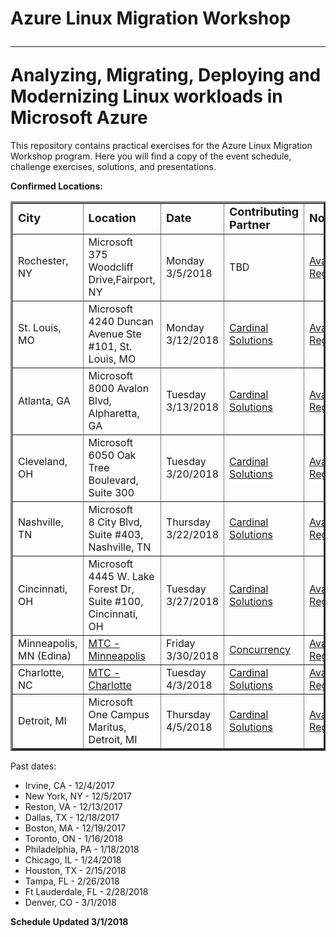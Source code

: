 # Azure Linux Migration Workshop<hr>Analyzing, Migrating, Deploying and Modernizing Linux workloads in Microsoft Azure

This repository contains practical exercises for the Azure Linux Migration Workshop program. Here you will find a copy of the event schedule, challenge exercises, solutions, and presentations.

<strong>Confirmed Locations:</strong>

<table border="3" cellpadding="3" cellspacing="3">
  <tr>
    <td><strong><font size="+1">City</font></strong></td>
    <td><strong><font size="+1">Location</font></strong></td>
    <td><strong><font size="+1">Date</strong></font></td>
    <td><strong><font size="+1">Contributing Partner</font></strong></td>
    <td><strong><font size="+1">Notes</font></strong></td>
    <td><strong><font size="+1">Will Run</font></strong></td>
  </tr>
  <tr>
    <td>Rochester, NY</td>
    <td>Microsoft<br>375 Woodcliff Drive,Fairport, NY</td>
    <td>Monday 3/5/2018</td>
    <td>TBD</td>
    <td><a href="https://www.microsoftevents.com/profile/form/index.cfm?PKformID=0x3226904abcd" target="_blank">Available for Registration!</a></td>
    <td><img src="https://github.com/stuartatmicrosoft/Azure-Linux-Migration-Workshop/blob/master/challenges/images/checkmark-in-box.png"></td>
  </tr>
  <tr>
    <td>St. Louis, MO</td>
    <td>Microsoft<br>4240 Duncan Avenue Ste #101, St. Louis, MO</td>
    <td>Monday 3/12/2018</td>
    <td><a href="https://www.cardinalsolutions.com/" target="_blank">Cardinal Solutions</a></td>
    <td><a href="https://www.microsoftevents.com/profile/form/index.cfm?PKformID=0x3192894abcd" target="_blank">Available for Registration!</a></td>
    <td><img src="https://github.com/stuartatmicrosoft/Azure-Linux-Migration-Workshop/blob/master/challenges/images/checkmark-in-box.png"></td>
  </tr>
  <tr>
    <td>Atlanta, GA</td>
    <td>Microsoft<br>8000 Avalon Blvd, Alpharetta, GA</td>
    <td>Tuesday 3/13/2018</td>
    <td><a href="https://www.cardinalsolutions.com/" target="_blank">Cardinal Solutions</a></td>
    <td><a href="https://www.microsoftevents.com/profile/form/index.cfm?PKformID=0x3215409abcd" target="_blank">Available for Registration!</a></td>
    <td><img src="https://github.com/stuartatmicrosoft/Azure-Linux-Migration-Workshop/blob/master/challenges/images/checkmark-in-box.png"></td>
  </tr>
  <tr>
    <td>Cleveland, OH</td>
    <td>Microsoft<br>6050 Oak Tree Boulevard, Suite 300</td>
    <td>Tuesday 3/20/2018</td>
    <td><a href="https://www.cardinalsolutions.com/" target="_blank">Cardinal Solutions</a></td>
    <td><a href="https://www.microsoftevents.com/profile/form/index.cfm?PKformID=0x3203344abcd" target="_blank">Available for Registration!</a></td>
    <td><img src="https://github.com/stuartatmicrosoft/Azure-Linux-Migration-Workshop/blob/master/challenges/images/checkmark-in-box.png"></td>
  </tr>
  <tr>
    <td>Nashville, TN</td>
    <td>Microsoft<br>8 City Blvd, Suite #403, Nashville, TN</td>
    <td>Thursday 3/22/2018</td>
    <td><a href="https://www.cardinalsolutions.com/" target="_blank">Cardinal Solutions</a></td>
    <td><a href="https://www.microsoftevents.com/profile/form/index.cfm?PKformID=0x3192533abcd" target="_blank">Available for Registration!</a></td>
    <td><img src="https://github.com/stuartatmicrosoft/Azure-Linux-Migration-Workshop/blob/master/challenges/images/checkmark-in-box.png"></td>
  </tr>
  <tr>
    <td>Cincinnati, OH</td>
    <td>Microsoft<br>4445 W. Lake Forest Dr, Suite #100, Cincinnati, OH</td>
    <td>Tuesday 3/27/2018</td>
    <td><a href="https://www.cardinalsolutions.com/" target="_blank">Cardinal Solutions</a></td>
    <td><a href="https://www.microsoftevents.com/profile/form/index.cfm?PKformID=0x3213908abcd" target="_blank">Available for Registration!</a></td>
    <td><img src="https://github.com/stuartatmicrosoft/Azure-Linux-Migration-Workshop/blob/master/challenges/images/checkmark-in-box.png"></td>
  </tr>
  <tr>
    <td>Minneapolis, MN (Edina)</td>
    <td><a href="https://www.microsoft.com/en-us/mtc/locations/minneapolis.aspx" target="_blank">MTC - Minneapolis</a></TD>
    <td>Friday 3/30/2018</td>
    <td><a href="https://concurrency.com" target="_blank">Concurrency</a></td>
    <td><a href="https://www.microsoftevents.com/profile/form/index.cfm?PKformID=0x3202888abcd" target="_blank">Available for Registration!</a></td>
    <td>&nbsp;</td>
  </tr>
  <tr>
    <td>Charlotte, NC</td>
    <td><a href="https://www.microsoft.com/en-us/mtc/locations/charlotte.aspx" target="_blank">MTC - Charlotte</a></td>
    <td>Tuesday 4/3/2018</td>
    <td><a href="https://www.cardinalsolutions.com/" target="_blank">Cardinal Solutions</a></td>
    <td><a href="https://www.microsoftevents.com/profile/form/index.cfm?PKformID=0x3191811abcd" target="_blank">Available for Registration!</a></td>
    <td>&nbsp;</td>
  </tr>
  <tr>
    <td>Detroit, MI</td>
    <td>Microsoft<br>One Campus Maritus, Detroit, MI</td>
    <td>Thursday 4/5/2018</td>
    <td><a href="https://www.cardinalsolutions.com/" target="_blank">Cardinal Solutions</a></td>
    <td><a href="https://www.microsoftevents.com/profile/form/index.cfm?PKformID=0x3227132abcd" target="_blank">Available for Registration!</a></td>
    <td><img src="https://github.com/stuartatmicrosoft/Azure-Linux-Migration-Workshop/blob/master/challenges/images/checkmark-in-box.png"></td>
  </tr>
</table>

Past dates:

<ul>
<li>Irvine, CA - 12/4/2017
<li>New York, NY - 12/5/2017
<li>Reston, VA - 12/13/2017
<li>Dallas, TX - 12/18/2017
<li>Boston, MA - 12/19/2017
<li>Toronto, ON - 1/16/2018
<li>Philadelphia, PA - 1/18/2018
<li>Chicago, IL - 1/24/2018
<li>Houston, TX - 2/15/2018
<li>Tampa, FL - 2/26/2018
<li>Ft Lauderdale, FL - 2/28/2018
<li>Denver, CO - 3/1/2018
</ul>

<strong>Schedule Updated 3/1/2018</strong>

